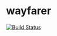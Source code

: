 # wayfarer

[![Build Status](https://travis-ci.org/maqui7295/wayfarer.svg?branch=master)](https://travis-ci.org/maqui7295/wayfarer)

